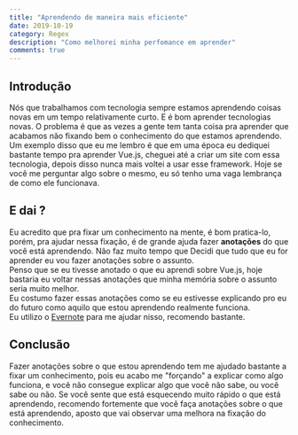 ```yaml
---
title: "Aprendendo de maneira mais eficiente"
date: 2019-10-19
category: Regex
description: "Como melhorei minha perfomance em aprender"
comments: true
---
```

## Introdução
Nós que trabalhamos com tecnologia sempre estamos aprendendo coisas novas em um tempo relativamente curto. E é bom aprender tecnologias novas. O problema é que as vezes a gente tem tanta coisa pra aprender que acabamos não fixando bem o conhecimento do que estamos aprendendo.  
Um exemplo disso que eu me lembro é que em uma época eu dediquei bastante tempo pra aprender Vue.js, cheguei até a criar um site com essa tecnologia, depois disso nunca mais voltei a usar esse framework. Hoje se você me perguntar algo sobre o mesmo, eu só tenho uma vaga lembrança de como ele funcionava.

## E dai ?
Eu acredito que pra fixar um conhecimento na mente, é bom pratica-lo, porém, pra ajudar nessa fixação, é de grande ajuda fazer **anotações** do que você está aprendendo. Não faz muito tempo que Decidi que tudo que eu for aprender eu vou fazer anotações sobre o assunto.  
Penso que se eu tivesse anotado o que eu aprendi sobre Vue.js, hoje bastaria eu voltar nessas anotações que minha memória sobre o assunto seria muito melhor.  
Eu costumo fazer essas anotações como se eu estivesse explicando pro eu do futuro como aquilo que estou aprendendo realmente funciona.  
Eu utilizo o [Evernote](https://evernote.com/intl/pt-br) para me ajudar nisso, recomendo bastante.

## Conclusão
Fazer anotações sobre o que estou aprendendo tem me ajudado bastante a fixar um conhecimento, pois eu acabo me "forçando" a explicar como algo funciona, e você não consegue explicar algo que você não sabe, ou você sabe ou não.
Se você sente que está esquecendo muito rápido o que está aprendendo, recomendo fortemente que você faça anotações sobre o que está aprendendo, aposto que vai observar uma melhora na fixação do conhecimento.